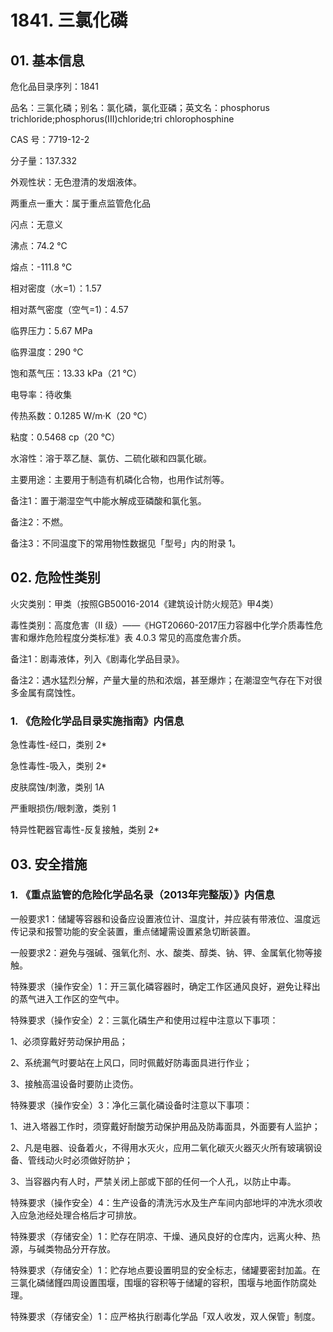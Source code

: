 # 1841. 三氯化磷

## 01. 基本信息

危化品目录序列：1841

品名：三氯化磷；别名：氯化磷，氯化亚磷；英文名：phosphorus trichloride;phosphorus(III)chloride;tri chlorophosphine

CAS 号：7719-12-2

分子量：137.332

外观性状：无色澄清的发烟液体。

两重点一重大：属于重点监管危化品

闪点：无意义

沸点：74.2 ℃

熔点：-111.8 ℃

相对密度（水=1）：1.57

相对蒸气密度（空气=1)：4.57

临界压力：5.67 MPa

临界温度：290 ℃

饱和蒸气压：13.33 kPa（21 ℃）

电导率：待收集

传热系数：0.1285 W/m·K（20 ℃）

粘度：0.5468 cp（20 ℃）

水溶性：溶于萃乙醚、氯仿、二硫化碳和四氯化碳。

主要用途：主要用于制造有机磷化合物，也用作试剂等。

备注1：置于潮湿空气中能水解成亚磷酸和氯化氢。

备注2：不燃。

备注3：不同温度下的常用物性数据见「型号」内的附录 1。

## 02. 危险性类别

火灾类别：甲类（按照GB50016-2014《建筑设计防火规范》甲4类）

毒性类别：高度危害（II 级）——《HGT20660-2017压力容器中化学介质毒性危害和爆炸危险程度分类标准》表 4.0.3 常见的高度危害介质。

备注1：剧毒液体，列入《剧毒化学品目录》。

备注2：遇水猛烈分解，产量大量的热和浓烟，甚至爆炸；在潮湿空气存在下对很多金属有腐蚀性。

### 1. 《危险化学品目录实施指南》内信息

急性毒性-经口，类别 2* 

急性毒性-吸入，类别 2* 

皮肤腐蚀/刺激，类别 1A

严重眼损伤/眼刺激，类别 1

特异性靶器官毒性-反复接触，类别 2*

## 03. 安全措施

### 1. 《重点监管的危险化学品名录（2013年完整版）》内信息

一般要求1：储罐等容器和设备应设置液位计、温度计，并应装有带液位、温度远传记录和报警功能的安全装置，重点储罐需设置紧急切断装置。

一般要求2：避免与强碱、强氧化剂、水、酸类、醇类、钠、钾、金属氧化物等接触。

特殊要求（操作安全）1：开三氯化磷容器时，确定工作区通风良好，避免让释出的蒸气进入工作区的空气中。

特殊要求（操作安全）2：三氯化磷生产和使用过程中注意以下事项：

1、必须穿戴好劳动保护用品；

2、系统漏气时要站在上风口，同时佩戴好防毒面具进行作业；

3、接触高温设备时要防止烫伤。

特殊要求（操作安全）3：净化三氯化磷设备时注意以下事项：

1、进入塔器工作时，须穿戴好耐酸艻动保护用品及防毒面具，外面要有人监护；

2、凡是电器、设备着火，不得用水灭火，应用二氧化碳灭火器灭火所有玻璃钢设备、管线动火时必须做好防护；

3、当容器内有人时，严禁关闭上部或下部的任何一个人孔，以防止中毒。

特殊要求（操作安全）4：生产设备的清洗污水及生产车间内部地坪的冲洗水须收入应急池经处理合格后才可排放。

特殊要求（存储安全）1：贮存在阴凉、干燥、通风良好的仓库内，远离火种、热源，与碱类物品分开存放。

特殊要求（存储安全）1：贮存地点要设置明显的安全标志，储罐要密封加盖。在三氯化磷储饉四周设置围堰，围堰的容积等于储罐的容积，围堰与地面作防腐处理。

特殊要求（存储安全）1：应严格执行剧毒化学品「双人收发，双人保管」制度。

